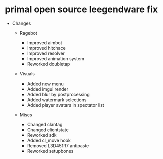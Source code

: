 # primal open source leegendware fix

+ Changes
  + Ragebot
    + Improved aimbot
    + Improved hitchace 
    + Improved resolver
    + Improved animation system 
    + Reworked doubletap
    
  + Visuals
    + Added new menu
    + Added imgui render 
    + Added blur by postprocessing 
    + Added watermark selections
    + Added player avatars in spectator list
    
  + Miscs
    + Changed clantag
    + Changed clientstate
    + Reworked sdk
    + Added cl_move hook
    + Removed L3D451R7 antipaste
    + Reworked setupbones
